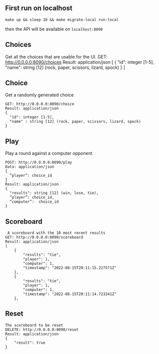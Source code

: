 ## First run on localhost

```shell
make up && sleep 10 && make migrate-local run-local
```
then the API will be available on `localhost:8090`

## Choices
Get all the choices that are usable for the UI.
GET: http://0.0.0.0:8090/choices
Result: application/json
[
  {
    “id": integer [1-5],
    "name": string [12] (rock, paper, scissors, lizard, spock)
  }
]

## Choice
Get a randomly generated choice
```shell
GET: http://0.0.0.0:8090/choice
Result: application/json
{
  "id": integer [1-5],
  "name" : string [12] (rock, paper, scissors, lizard, spock)
}
```
## Play
Play a round against a computer opponent
```shell
POST: http://0.0.0.0:8090/play
Data: application/json
{
  “player”: choice_id 
}
Result: application/json
{
  "results": string [12] (win, lose, tie),
  “player”: choice_id,
  “computer”:  choice_id
}
```
## Scoreboard
```shell
 A scoreboard with the 10 most recent results
GET: http://0.0.0.0:8090/scoreboard
Result: application/json
[
	{
		"results": "tie",
		"player": 1,
		"computer": 1,
		"timestamp": "2022-08-15T20:11:15.227571Z"
	},
	{
		"results": "tie",
		"player": 1,
		"computer": 1,
		"timestamp": "2022-08-15T20:11:14.723241Z"
	},
```
## Reset
```shell
The scoreboard to be reset
DELETE: http://0.0.0.0:8090/reset
Result: application/json
{
	"result": true
}
```